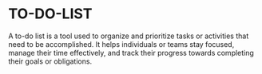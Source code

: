 # TO-DO-LIST
A to-do list is a tool used to organize and prioritize tasks or activities that need to be accomplished. It helps individuals or teams stay focused, manage their time effectively, and track their progress towards completing their goals or obligations.
